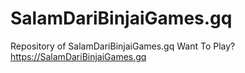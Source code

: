 # SalamDariBinjaiGames.gq
Repository of SalamDariBinjaiGames.gq
Want To Play?
https://SalamDariBinjaiGames.gq
